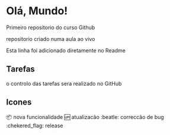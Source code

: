 # Olá, Mundo!
 Primeiro repositorio do curso Github

 repositorio criado numa aula ao vivo
 
 Esta linha foi adicionado diretamente no Readme
 ## Tarefas 

 o controlo das tarefas sera realizado no GitHub

## Icones

:package: nova funcionalidade
:up: atualizacão
:beatle: correccão de bug
:chekered_flag: release 


